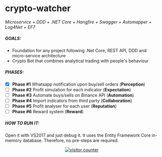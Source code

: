 # crypto-watcher
_Microservice + DDD + .NET Core + Hangfire + Swagger + Automapper + Log4Net + EF7_

##### GOALS:
* Foundation for any project following .Net Core, REST API, DDD and micro-service architecture  
* Crypto Bot that combines analytical trading with people's behaviour

##### PHASES:
- [x]  **Phase #1** Whatsapp notification upon buy/sell orders (**Perception**)  
- [ ]  **Phase #2** Profit simulation for each indicator (**Expectation**)  
- [ ]  **Phase #3** Automate buys/sells on Binance API (**Automation**)  
- [ ]  **Phase #4** Import indicators from third party (**Collaboration**)  
- [ ]  **Phase #5** Profit analyser for each user (**Reputation**)  
- [ ]  **Phase #6** Reward system (**Reward**)

##### HOW TO RUN IT:
Open it with VS2017 and just debug it. It uses the Entity Framework Core in-memory database. Therefore, no pre-steps are required.


<center>
<!-- Start of CuterCounter Code -->
<a target="_blank" href="http://www.cutercounter.com/hit.php?id=gvfxqfa&nd=6&style=38"><img src="http://www.cutercounter.com/hit.php?id=gvfxqfa&nd=6&style=38" border="0" alt="visitor counter"></a>
<!-- End of CuterCounter Code -->
</center>





